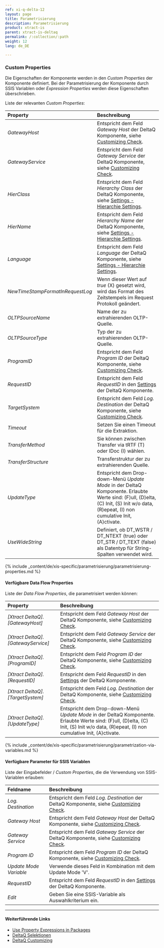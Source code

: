 ```yaml
---
ref: xi-q-delta-12
layout: page
title: Parametrisierung
description: Parametrisierung
product: xtract-is
parent: xtract-is-deltaq
permalink: /:collection/:path
weight: 12
lang: de_DE

---
```


### Custom Properties

Die Eigenschaften der Komponente werden in den *Custom Properties* der Komponente definiert.
Bei der Parametrisierung der Komponente durch SSIS Variablen oder *Expression Properties* werden diese Eigenschaften überschrieben.

Liste der relevanten *Custom Properties*:

|Property|Beschreibung|
|:----|:----|
| *GatewayHost* | Entspricht dem Feld *Gateway Host* der DeltaQ Komponente, siehe [Customizing Check](./deltaq-customizing).|
| *GatewayService* | Entspricht dem Feld *Gateway Service* der DeltaQ Komponente, siehe [Customizing Check](./deltaq-customizing).|
| *HierClass* | Entspricht dem Feld *Hierarchy Class* der DeltaQ Komponente, siehe [Settings - Hierarchie Settings](./extraktionseinstellungen#hierarchie-settings).|
| *HierName* | Entspricht dem Feld *Hierarchy Name* der DeltaQ Komponente, siehe [Settings - Hierarchie Settings](./extraktionseinstellungen#hierarchie-settings). |
| *Language* | Entspricht dem Feld *Language* der DeltaQ Komponente, siehe [Settings - Hierarchie Settings](./extraktionseinstellungen#hierarchie-settings).|
| *NewTimeStampFormatInRequestLog* | Wenn dieser Wert auf *true* (X) gesetzt wird, wird das Format des Zeitstempels im Request Protokoll geändert.|
| *OLTPSourceName* | Name der zu extrahierenden OLTP-Quelle.|
| *OLTPSourceType* | Typ der zu extrahierenden OLTP-Quelle.|
| *ProgramID* | Entspricht dem Feld *Program ID* der DeltaQ Komponente, siehe [Customizing Check](./deltaq-customizing).|
| *RequestID* | Entspricht dem Feld *RequestID* in den [Settings](./extraktionseinstellungen) der DeltaQ Komponente.|
| *TargetSystem* | Entspricht dem Feld *Log. Destination* der DeltaQ Komponente, siehe [Customizing Check](./deltaq-customizing).|
| *Timeout* | Setzen Sie einen Timeout für die Extraktion.|
| *TransferMethod* | Sie können zwischen Transfer via tRTF (T) oder IDoc (I) wählen.|
| *TransferStructure* | Transferstruktur der zu extrahierenden Quelle.|
| *UpdateType* | Entspricht dem Drop-down-Menü *Update Mode* in der DeltaQ Komponente. Erlaubte Werte sind: (F)ull, (D)elta, (C) Init, (S) Init w/o data, (R)epeat, (I) non cumulative Init, (A)ctivate.|
| *UseWideString* | Definiert, ob DT_WSTR / DT_NTEXT (true) oder DT_STR / DT_TEXT (false) als Datentyp für String-Spalten verwendet wird. |

{% include _content/de/xis-specific/parametrisierung/parametrisierung-properties.md  %}

#### Verfügbare Data Flow Properties
Liste der *Data Flow Properties*, die parametrisiert werden können:

|Property|Beschreibung|
|:----|:----|
| *[Xtract DeltaQ].[GatewayHost]*|Entspricht dem Feld *Gateway Host* der DeltaQ Komponente, siehe [Customizing Check](./deltaq-customizing).|
| *[Xtract DeltaQ].[GatewayService]*|Entspricht dem Feld *Gateway Service* der DeltaQ Komponente, siehe [Customizing Check](./deltaq-customizing).|
| *[Xtract DeltaQ].[ProgramID]*|Entspricht dem Feld *Program ID* der DeltaQ Komponente, siehe [Customizing Check](./deltaq-customizing).|
| *[Xtract DeltaQ].[RequestID]*|Entspricht dem Feld *RequestID* in den [Settings](./extraktionseinstellungen) der DeltaQ Komponente.|
| *[Xtract DeltaQ].[TargetSystem]*|Entspricht dem Feld *Log. Destination* der DeltaQ Komponente, siehe [Customizing Check](./deltaq-customizing).|
| *[Xtract DeltaQ].[UpdateType]*|Entspricht dem Drop-down-Menü *Update Mode* in der DeltaQ Komponente. Erlaubte Werte sind: (F)ull, (D)elta, (C) Init, (S) Init w/o data, (R)epeat, (I) non cumulative Init, (A)ctivate.  |


{% include _content/de/xis-specific/parametrisierung/parametrization-via-variables.md  %}

#### Verfügbare Parameter für SSIS Variablen

Liste der Eingabefelder / *Custom Properties*, die die Verwendung von SSIS-Variablen erlauben:

|Feldname|Beschreibung|
|:----|:----|
| *Log. Destination*| Entspricht dem Feld *Log. Destination* der DeltaQ Komponente, siehe [Customizing Check](./deltaq-customizing).|
| *Gateway Host*| Entspricht dem Feld *Gateway Host* der DeltaQ Komponente, siehe [Customizing Check](./deltaq-customizing).|
| *Gateway Service*|Entspricht dem Feld *Gateway Service* der DeltaQ Komponente, siehe [Customizing Check](./deltaq-customizing).|
| *Program ID*|Entspricht dem Feld *Program ID* der DeltaQ Komponente, siehe [Customizing Check](./deltaq-customizing).|
| *Update Mode Variable*| Verwende dieses Feld in Kombination mit dem Update Mode 'V'.|
| *RequestID*|Entspricht dem Feld *RequestID* in den [Settings](./extraktionseinstellungen) der DeltaQ Komponente.|
| *Edit*| Geben Sie eine SSIS-Variable als Auswahlkriterium ein.|


****
#### Weiterführende Links
- [Use Property Expressions in Packages](https://docs.microsoft.com/en-us/sql/integration-services/expressions/use-property-expressions-in-packages?view=sql-server-ver15)
- [DeltaQ Selektionen](./datasource-parameter) 
- [DeltaQ Customizing](./deltaq-customizing) 